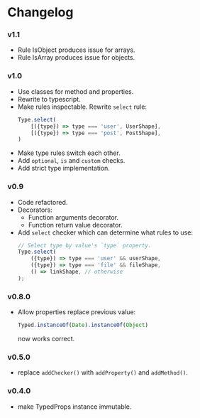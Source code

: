 # Changelog

### v1.1

- Rule IsObject produces issue for arrays.
- Rule IsArray produces issue for objects.

### v1.0

- Use classes for method and properties.
- Rewrite to typescript.
- Make rules inspectable. Rewrite `select` rule:
    ```javascript
    Type.select(
        [({type}) => type === 'user', UserShape],
        [({type}) => type === 'post', PostShape],
    )
    ```
- Make type rules switch each other.
- Add `optional`, `is` and `custom` checks.
- Add strict type implementation.

### v0.9

- Code refactored.
- Decorators:
    - Function arguments decorator.
    - Function return value decorator.
- Add `select` checker which can determine what rules to use:
    ```javascript
    // Select type by value's `type` property.
    Type.select(
        ({type}) => type === 'user' && userShape,
        ({type}) => type === 'file' && fileShape,
        () => linkShape, // otherwise
    );
    ```

### v0.8.0

- Allow properties replace previous value:
    ```javascript
    Typed.instanceOf(Date).instanceOf(Object)
    ```
    now works correct.

### v0.5.0

- replace `addChecker()` with `addProperty()` and `addMethod()`.


### v0.4.0

- make TypedProps instance immutable.
